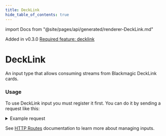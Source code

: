 ```yaml
---
title: DeckLink
hide_table_of_contents: true
---
```

import Docs from "@site/pages/api/generated/renderer-DeckLink.md"


<span class="badge badge--primary">Added in v0.3.0</span>
[<span class="badge badge--info">Required feature: decklink</span>](../../deployment/overview.md#decklink-support)

# DeckLink

An input type that allows consuming streams from Blackmagic DeckLink cards.

### Usage

To use DeckLink input you must register it first. You can do it by sending a request like this:

<details>
    <summary>Example request</summary>

    ```http
    POST: /api/input/:input_id/register
    Content-Type: application/json
    ```

    ```js
    {
      "type": "decklink",
      "display_name": "DeckLink Quad HDMI Recorder (3)"
    }
    ```
</details>

See [HTTP Routes](../routes.md#outputs-configuration) documentation to learn more about managing inputs.

<Docs />
